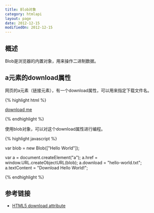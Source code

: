 ```yaml
---
title: Blob对象
category: htmlapi
layout: page
date: 2012-12-15
modifiedOn: 2012-12-15
---
```


## 概述

Blob是浏览器的内置对象，用来操作二进制数据。

## a元素的download属性

网页的a元素（链接元素），有一个download属性，可以用来指定下载文件名。

{% highlight html %}

<a href="http://www.google.com/.../logo2w.png" download="MyGoogleLogo">download me</a>

{% endhighlight %}

使用blob对象，可以对这个download属性进行编程。

{% highlight javascript %}

var blob = new Blob(["Hello World"]);

var a = document.createElement("a");
a.href = window.URL.createObjectURL(blob);
a.download = "hello-world.txt";
a.textContent = "Download Hello World!";

{% endhighlight %}

## 参考链接

- [HTML5 download attribute](http://javascript-reverse.tumblr.com/post/37056936789/html5-download-attribute)
